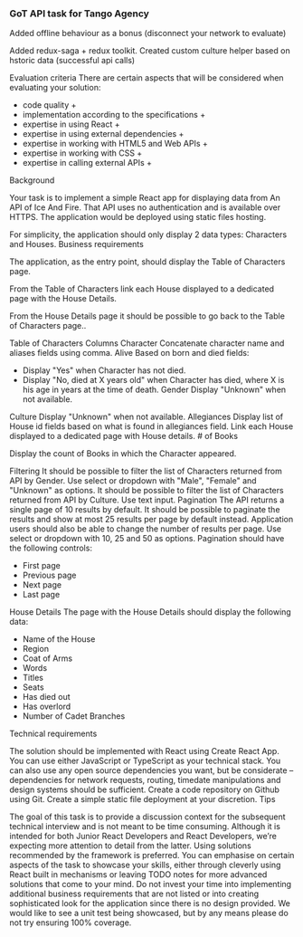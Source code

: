 ### GoT API task for Tango Agency

Added offline behaviour as a bonus (disconnect your network to evaluate)

Added redux-saga + redux toolkit. Created custom culture helper based
on hstoric data (successful api calls)

Evaluation criteria
There are certain aspects that will be considered when evaluating your solution:
- code quality +
- implementation according to the specifications +
- expertise in using React +
- expertise in using external dependencies + 
- expertise in working with HTML5 and Web APIs +
- expertise in working with CSS +
- expertise in calling external APIs +


Background

Your task is to implement a simple React app for displaying data from An API of Ice And
Fire. That API uses no authentication and is available over HTTPS. The application would
be deployed using static files hosting.

For simplicity, the application should only display 2 data types: Characters and Houses.
Business requirements

The application, as the entry point, should display the Table of Characters page.

From the Table of Characters link each House displayed to a dedicated page with the House
Details.

From the House Details page it should be possible to go back to the Table of Characters
page..


Table of Characters
Columns
Character
Concatenate character name and aliases fields using comma.
Alive
Based on born and died fields:
- Display "Yes" when Character has not died.
- Display "No, died at X years old" when Character has died, where X is his age in years
at the time of death.
Gender
Display "Unknown" when not available.

Culture
Display "Unknown" when not available.
Allegiances
Display list of House id fields based on what is found in allegiances field.
Link each House displayed to a dedicated page with House details.
\# of Books

Display the count of Books in which the Character appeared.

Filtering
It should be possible to filter the list of Characters returned from API by Gender.
Use select or dropdown with "Male", "Female" and "Unknown" as options.
It should be possible to filter the list of Characters returned from API by Culture.
Use text input.
Pagination
The API returns a single page of 10 results by default. It should be possible to paginate the
results and show at most 25 results per page by default instead.
Application users should also be able to change the number of results per page.
Use select or dropdown with 10, 25 and 50 as options.
Pagination should have the following controls:
- First page
- Previous page
- Next page
- Last page

House Details
The page with the House Details should display the following data:
- Name of the House
- Region
- Coat of Arms
- Words
- Titles
- Seats
- Has died out
- Has overlord
- Number of Cadet Branches

Technical requirements

The solution should be implemented with React using Create React App.
You can use either JavaScript or TypeScript as your technical stack.
You can also use any open source dependencies you want, but be considerate –
dependencies for network requests, routing, timedate manipulations and design systems
should be sufficient.
Create a code repository on Github using Git.
Create a simple static file deployment at your discretion.
Tips

The goal of this task is to provide a discussion context for the subsequent technical interview
and is not meant to be time consuming. Although it is intended for both Junior React
Developers and React Developers, we’re expecting more attention to detail from the latter.
Using solutions recommended by the framework is preferred. You can emphasise on certain
aspects of the task to showcase your skills, either through cleverly using React built in
mechanisms or leaving TODO notes for more advanced solutions that come to your mind.
Do not invest your time into implementing additional business requirements that are not listed
or into creating sophisticated look for the application since there is no design provided. We
would like to see a unit test being showcased, but by any means please do not try ensuring
100% coverage.

